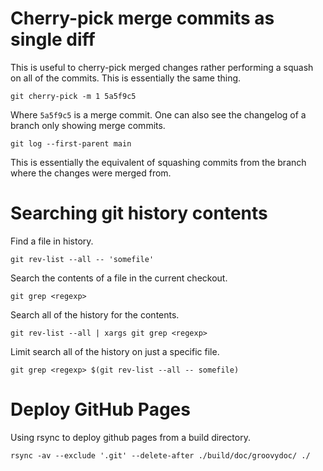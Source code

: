 # Cherry-pick merge commits as single diff

This is useful to cherry-pick merged changes rather performing a squash on all
of the commits.  This is essentially the same thing.

    git cherry-pick -m 1 5a5f9c5

Where `5a5f9c5` is a merge commit.  One can also see the changelog of a branch
only showing merge commits.

    git log --first-parent main

This is essentially the equivalent of squashing commits from the branch where
the changes were merged from.

# Searching git history contents

Find a file in history.

    git rev-list --all -- 'somefile'

Search the contents of a file in the current checkout.

    git grep <regexp>

Search all of the history for the contents.

    git rev-list --all | xargs git grep <regexp>

Limit search all of the history on just a specific file.

    git grep <regexp> $(git rev-list --all -- somefile)

# Deploy GitHub Pages

Using rsync to deploy github pages from a build directory.

    rsync -av --exclude '.git' --delete-after ./build/doc/groovydoc/ ./
